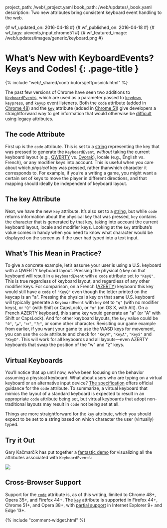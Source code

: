 project_path: /web/_project.yaml
book_path: /web/updates/_book.yaml
description: Two new attributes bring consistent keyboard event handling to the web.

{# wf_updated_on: 2016-04-18 #}
{# wf_published_on: 2016-04-18 #}
{# wf_tags: uievents,input,chrome51 #}
{# wf_featured_image: /web/updates/images/generic/keyboard.png #}

# What’s New with KeyboardEvents? Keys and Codes! {: .page-title }

{% include "web/_shared/contributors/jeffposnick.html" %}



The past few versions of Chrome have seen two additions to [`KeyboardEvent`s](https://developer.mozilla.org/en-US/docs/Web/API/KeyboardEvent), which are used as a parameter passed to [`keydown`](https://developer.mozilla.org/en-US/docs/Web/Events/keydown), [`keypress`](https://developer.mozilla.org/en-US/docs/Web/Events/keypress), and [`keyup`](https://developer.mozilla.org/en-US/docs/Web/Events/keyup) event listeners. Both the [`code`](https://developer.mozilla.org/en-US/docs/Web/API/KeyboardEvent/code) attribute (added in [Chrome 48](https://www.chromestatus.com/feature/5228092293382144)) and the [`key`](https://developer.mozilla.org/en-US/docs/Web/API/KeyboardEvent/key) attribute (added in [Chrome 51](https://www.chromestatus.com/feature/4748790720364544)) give developers a straightforward way to get information that would otherwise be [difficult](https://github.com/inexorabletash/polyfill/blob/master/keyboard.md#legacy-key-events) using legacy attributes.

## The code Attribute
First up is the `code` attribute. This is set to a [string](https://w3c.github.io/uievents-code/#code-value-tables) representing the key that was pressed to generate the `KeyboardEvent`, _without_ taking the current keyboard layout (e.g., [QWERTY](https://en.wikipedia.org/wiki/QWERTY) vs. [Dvorak](https://en.wikipedia.org/wiki/Dvorak_Simplified_Keyboard)), locale (e.g., English vs. French), or any modifier keys into account.
This is useful when you care about which _physical_ key was pressed, rather thanwhich character it corresponds to. For example, if you’re a writing a game, you might want a certain set of keys to move the player in different directions, and that mapping should ideally be independent of keyboard layout.

## The key Attribute
Next, we have the new `key` attribute. It’s also set to a [string](https://w3c.github.io/uievents-key/), but while `code` returns information about the physical key that was pressed, `key` contains the character that is generated by that key, taking into account the current keyboard layout, locale and modifier keys.
Looking at the `key` attribute’s value comes in handy when you need to know what character would be displayed on the screen as if the user had typed into a text input.

## What’s This Mean in Practice?
To give a concrete example, let’s assume your user is using a U.S. keyboard with a QWERTY keyboard layout. Pressing the physical `Q` key on that keyboard will result in a `KeyboardEvent` with a `code` attribute set to `"KeyQ"`. This is true regardless of keyboard layout, and regardless of any other modifier keys. For comparison, on a French ([AZERTY](https://en.wikipedia.org/wiki/AZERTY)) keyboard this key would still have a `code` of `"KeyQ"` even though the letter printed on the keycap is an "a".
Pressing the physical `Q` key on that same U.S. keyboard will typically generate a `KeyboardEvent` with `key` set to `"q"` (with no modifier keys), or `"Q"` (with Shift or CapsLock), or `"œ"` (on OS X, with Alt). On a French AZERTY keyboard, this same key would generate an "a" (or "A" with Shift or CapsLock). And for other keyboard layouts, the `key` value could be `"й"`, `"ض"`, `"ㅂ"`, `"た"`, or some other character.
Revisiting our game example from earlier, if you want your game to use the WASD keys for movement, you can use the `code` attribute and check for `"KeyW"`, `"KeyA"`, `"KeyS"` and `"KeyD"`. This will work for all keyboards and all layouts—even AZERTY keyboards that swap the position of the "w" and "z" keys.

## Virtual Keyboards
You’ll notice that up until now, we’ve been focusing on the behavior assuming a physical keyboard. What about users who are typing on a virtual keyboard or an alternative input device? [The specification](https://w3c.github.io/uievents/#code-virtual-keyboards) offers official guidance for the `code` attribute. To summarize, a virtual keyboard that mimics the layout of a standard keyboard is expected to result in an appropriate `code` attribute being set, but virtual keyboards that adopt non-traditional layouts may result in `code` not being set at all.

Things are more straightforward for the `key` attribute, which you should expect to be set to a string based on which character the user (virtually) typed.

## Try it Out
Gary Kačmarčík has put together a [fantastic demo](https://w3c.github.io/uievents/tools/key-event-viewer.html) for visualizing all the attributes associated with `KeyboardEvent`s:

<img src="/web/updates/images/2016/04/keyboardevent-keys-codes/screenshot.png">

## Cross-Browser Support
Support for the [`code`](http://caniuse.com/#feat=keyboardevent-code) attribute is, as of this writing, limited to Chrome 48+, Opera 35+, and Firefox 44+.
The [`key`](http://caniuse.com/#feat=keyboardevent-key) attribute is supported in Firefox 44+, Chrome 51+, and Opera 38+, with [partial support](https://developer.mozilla.org/en-US/docs/Web/API/KeyboardEvent/key#Browser_compatibility) in Internet Explorer 9+ and Edge 13+.


{% include "comment-widget.html" %}
